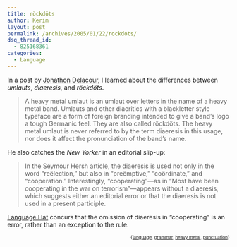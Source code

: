 ```yaml
---
title: röckdöts
author: Kerim
layout: post
permalink: /archives/2005/01/22/rockdots/
dsq_thread_id:
  - 825168361
categories:
  - Language
---
```

In a post by <a href="http://weblog.delacour.net/archives/2005/01/diacritical.php" onclick="_gaq.push(['_trackEvent', 'outbound-article', 'http://weblog.delacour.net/archives/2005/01/diacritical.php', 'Jonathon Delacour']);" >Jonathon Delacour</a>, I learned about the differences between *umlauts*, *diaeresis*, and *röckdöts*.

> A heavy metal umlaut is an umlaut over letters in the name of a heavy metal band. Umlauts and other diacritics with a blackletter style typeface are a form of foreign branding intended to give a band’s logo a tough Germanic feel. They are also called röckdöts. The heavy metal umlaut is never referred to by the term diaeresis in this usage, nor does it affect the pronunciation of the band’s name.

He also catches the *New Yorker* in an editorial slip-up:

> In the Seymour Hersh article, the diaeresis is used not only in the word “reëlection,” but also in “preëmptive,” “coördinate,” and “coöperation.” Interestingly, “cooperating”—as in “Most have been cooperating in the war on terrorism”—appears without a diaeresis, which suggests either an editorial error or that the diaeresis is not used in a present participle.

<a href="http://weblog.delacour.net/archives/2005/01/diacritical.php" onclick="_gaq.push(['_trackEvent', 'outbound-article', 'http://weblog.delacour.net/archives/2005/01/diacritical.php', 'Language Hat']);" >Language Hat</a> concurs that the omission of diaeresis in &#8220;cooperating&#8221; is an error, rather than an exception to the rule.

<div style="text-align:right;">
  <span style="font-size:x-small;">{<a href="http://technorati.com/tag/language" onclick="_gaq.push(['_trackEvent', 'outbound-article', 'http://technorati.com/tag/language', 'language']);"  rel="tag">language</a>, <a href="http://technorati.com/tag/grammar" onclick="_gaq.push(['_trackEvent', 'outbound-article', 'http://technorati.com/tag/grammar', 'grammar']);"  rel="tag">grammar</a>, <a href="http://technorati.com/tag/heavy metal" onclick="_gaq.push(['_trackEvent', 'outbound-article', 'http://technorati.com/tag/heavy metal', 'heavy metal']);"  rel="tag">heavy metal</a>, <a href="http://technorati.com/tag/punctuation" onclick="_gaq.push(['_trackEvent', 'outbound-article', 'http://technorati.com/tag/punctuation', 'punctuation']);"  rel="tag">punctuation</a>}</span>


